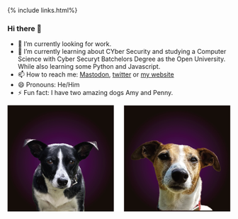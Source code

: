 {% include links.html%}

### Hi there 👋

- 🔭 I’m currently looking for work.
- 🌱 I’m currently learning about CYber Security and studying a Computer Science with Cyber Securyt Batchelors Degree as the Open University. While also learning some Python and Javascript.
- 📫 How to reach me: [Mastodon][mastodon], [twitter][twitter] or [my website][securelee]
- 😄 Pronouns: He/Him
- ⚡ Fun fact: I have two amazing dogs Amy and Penny.

![dogs](images/dogs.png)

[twitter]: https://twitter.com/aircooledcafe
[mastodon]: https://infosec.exchange/@aircooledcafe
[securelee]: https://securelee.uk
